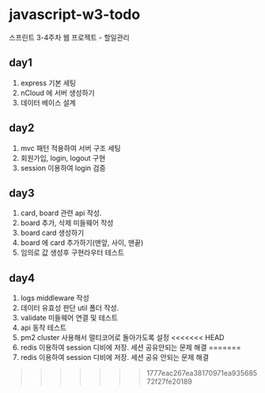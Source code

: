 # javascript-w3-todo
스프린트 3-4주차 웹 프로젝트 - 할일관리

## day1

1. express 기본 세팅
2. nCloud 에 서버 생성하기
3. 데이터 베이스 설계


## day2

1. mvc 패턴 적용하여 서버 구조 세팅
2. 회원가입, login, logout 구현
3. session 이용하여 login 검증


## day3

1. card, board 관련 api 작성.
2. board 추가, 삭제 미들웨어 작성
3. board card 생성하기 
4. board 에 card 추가하기(맨앞, 사이, 맨끝)
5. 임의로 값 생성후 구현라우터 테스트

## day4

1. logs middleware 작성
2. 데이터 유효성 판단 util 폴더 작성.
3. validate 미들웨어 연결 및 테스트 
4. api 동작 테스트 
5. pm2 cluster 사용해서 멀티코어로 돌아가도록 설정
<<<<<<< HEAD
6. redis 이용하여 session 디비에 저장. 세션 공유안되는 문제 해결 
=======
6. redis 이용하여 session 디비에 저장. 세션 공유 안되는 문제 해결 
>>>>>>> 1777eac267ea38170971ea93568572f27fe20189


